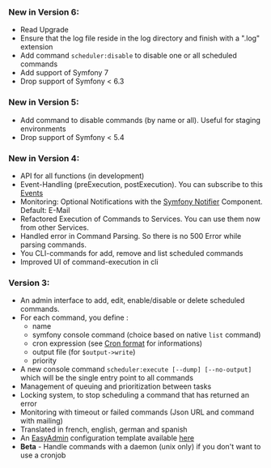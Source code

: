 ### New in Version 6:
- Read Upgrade
- Ensure that the log file reside in the log directory and finish with a ".log" extension
- Add command `scheduler:disable` to disable one or all scheduled commands
- Add support of Symfony 7
- Drop support of Symfony < 6.3

### New in Version 5:
- Add command to disable commands (by name or all). Useful for staging environments
- Drop support of Symfony < 5.4

### New in Version 4:
- API for all functions (in development)
- Event-Handling (preExecution, postExecution). You can subscribe to this [Events](Resources/doc/integrations/events/index.md)
- Monitoring: Optional Notifications with the [Symfony Notifier](https://symfony.com/doc/current/notifier.html) Component. Default: E-Mail
- Refactored Execution of Commands to Services. You can use them now from other Services.
- Handled error in Command Parsing. So there is no 500 Error while parsing commands.
- You CLI-commands for add, remove and list scheduled commands
- Improved UI of command-execution in cli

### Version 3:
- An admin interface to add, edit, enable/disable or delete scheduled commands.
- For each command, you define :
    - name
    - symfony console command (choice based on native `list` command)
    - cron expression (see [Cron format](http://en.wikipedia.org/wiki/Cron#Format) for informations)
    - output file (for `$output->write`)
    - priority
- A new console command `scheduler:execute [--dump] [--no-output]` which will be the single entry point to all commands
- Management of queuing and prioritization between tasks
- Locking system, to stop scheduling a command that has returned an error
- Monitoring with timeout or failed commands (Json URL and command with mailing)
- Translated in french, english, german and spanish
- An [EasyAdmin](https://github.com/EasyCorp/EasyAdminBundle) configuration template available [here](Resources/doc/integrations/easyadmin/index.md)
- **Beta** - Handle commands with a daemon (unix only) if you don't want to use a cronjob